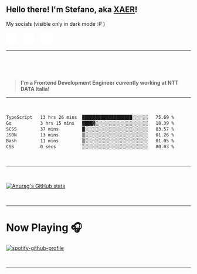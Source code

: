 ##  Hello there! I'm Stefano, aka <a href="https://xaer.dev"  target="_blank">XAER</a>!


My socials (visible only in dark mode :P )

  

<a href="https://xaer.dev"  target="_blank"><img  alt="xaer.dev"  width="28px"  src="https://raw.githubusercontent.com/XAER/static-elements/main/web.svg" /></a>
&nbsp;
&nbsp;
<a href="https://linkedin.com/in/colonnelli-stefano"  target="_blank"><img alt="Stefano Colonnelli | LinkedIn"  width="28px"  src="https://raw.githubusercontent.com/XAER/static-elements/main/linkedin.svg" /></a>
&nbsp;
&nbsp;
<a href="https://dev.to/xaerdev"  target="_blank"><img alt="dev.to xaerdev"  width="32px"  src="https://raw.githubusercontent.com/XAER/static-elements/main/devto.svg" /></a>

  ---
  

<br />
<br />
<br />

  

> **I'm a Frontend Development Engineer currently working at NTT DATA Italia!**
---
  
  <br />
<!--START_SECTION:waka-->

```text
TypeScript   13 hrs 26 mins  ███████████████████░░░░░░   75.69 %
Go           3 hrs 15 mins   ████▓░░░░░░░░░░░░░░░░░░░░   18.39 %
SCSS         37 mins         █░░░░░░░░░░░░░░░░░░░░░░░░   03.57 %
JSON         13 mins         ▒░░░░░░░░░░░░░░░░░░░░░░░░   01.26 %
Bash         11 mins         ▒░░░░░░░░░░░░░░░░░░░░░░░░   01.05 %
CSS          0 secs          ░░░░░░░░░░░░░░░░░░░░░░░░░   00.03 %
```

<!--END_SECTION:waka-->

<br />

---

<br />


[![Anurag's GitHub stats](https://github-readme-stats.vercel.app/api?username=XAER)](https://github.com/anuraghazra/github-readme-stats)

<br />


---


#  Now  Playing  🎧

[![spotify-github-profile](https://spotify-github-profile.vercel.app/api/view?uid=11128426607&cover_image=true&theme=compact&show_offline=false&background_color=121212&interchange=false)](https://github.com/kittinan/spotify-github-profile)

<br/>

---